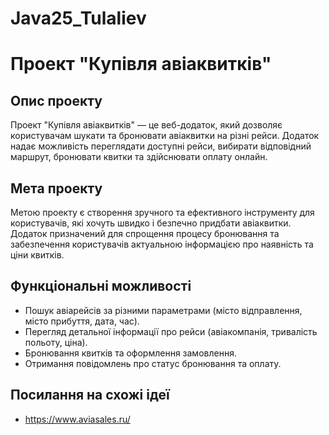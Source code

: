 # Java25_Tulaliev

# Проект "Купівля авіаквитків"

## Опис проекту
Проект "Купівля авіаквитків" — це веб-додаток, який дозволяє користувачам шукати та бронювати авіаквитки на різні рейси. Додаток надає можливість переглядати доступні рейси, вибирати відповідний маршрут, бронювати квитки та здійснювати оплату онлайн.

## Мета проекту
Метою проекту є створення зручного та ефективного інструменту для користувачів, які хочуть швидко і безпечно придбати авіаквитки. Додаток призначений для спрощення процесу бронювання та забезпечення користувачів актуальною інформацією про наявність та ціни квитків.

## Функціональні можливості
- Пошук авіарейсів за різними параметрами (місто відправлення, місто прибуття, дата, час).
- Перегляд детальної інформації про рейси (авіакомпанія, тривалість польоту, ціна).
- Бронювання квитків та оформлення замовлення.
- Отримання повідомлень про статус бронювання та оплату.

## Посилання на схожі ідеї
- https://www.aviasales.ru/